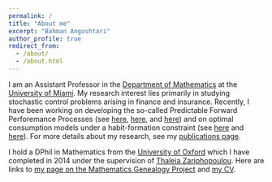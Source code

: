 ```yaml
---
permalink: /
title: "About me" 
excerpt: "Bahman Angoshtari"
author_profile: true
redirect_from: 
  - /about/
  - /about.html
---
```


I am an Assistant Professor in the [Department of Mathematics](http://www.math.miami.edu/) at the [University of Miami](http://www.miami.edu/). My research interest lies primarily in studying stochastic control problems arising in finance and insurance. Recently, I have been working on developing the so-called Predictable Forward Perforemance Processes (see [here](http://arxiv.org/abs/1611.04494), [here](https://arxiv.org/abs/2206.03608), and [here](https://arxiv.org/abs/2403.16228)) and on optimal consumption models under a habit-formation constraint (see [here](https://arxiv.org/abs/2012.02277) and [here](https://arxiv.org/abs/2102.03414)). For more details about my research, see my [publications page](https://bahmanang.github.io/publications/).


I hold a DPhil in Mathematics from the [University of Oxford](https://www.maths.ox.ac.uk/) which I have completed in 2014 under the supervision of [Thaleia Zariphopoulou](https://web.ma.utexas.edu/users/zariphop/). Here are links to [my page on the Mathematics Genealogy Project](https://www.genealogy.math.ndsu.nodak.edu/id.php?id=184786) and [my CV](https://bahmanang.github.io/files/Angoshtari-CV.pdf).
